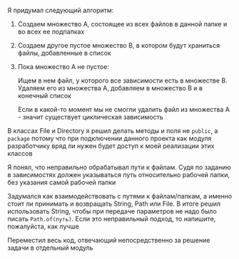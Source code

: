 Я придумал следующий алгоритм:
1. Создаем множество A, состоящее из всех файлов в данной папке и во всех ее подпапках
2. Создаем другое пустое множество B, в котором будут храниться файлы, добавленные в список
3. Пока множество A не пустое:

    Ищем в нем файл, у которого все зависимости есть в множестве B. Удаляем его из множества A, добавляем в множество B и в конечный список

    Если в какой-то момент мы не смогли удалить файл из множества A - значит существует циклическая зависимость

В классах File и Directory я решил делать методы и поля не ```public```, а ```package``` потому что при подключении данного проекта как модуля разработчику вряд ли нужен будет доступ к моей реализации этих классов

Я понял, что неправильно обрабатывал пути к файлам. Судя по заданию в зависимостях должен указываться путь относительно рабочей папки, без указания самой рабочей папки

Задумался как взаимодействовать с путями к файлам/папкам, а именно стоит ли принимать и возвращать String, Path или File. В итоге решил использовать String, чтобы при передаче параметров не надо было писать ```Path.of(путь)```. Если это неправильный подход, то напишите, пожалуйста, как лучше

Переместил весь код, отвечающий непосредственно за решение задачи в отдельный модуль